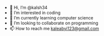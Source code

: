 - 👋 Hi, I’m @kalsh34
- 👀 I’m interested in coding
- 🌱 I’m currently learning computer science
- 💞️ I’m looking to collaborate on programming
- 📫 How to reach me kaleabyi123@gmail.com


<!---
kalsh34/kalsh34 is a ✨ special ✨ repository because its `README.md` (this file) appears on your GitHub profile.
You can click the Preview link to take a look at your changes.
--->


